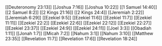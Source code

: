 [[Deuteronomy 23:13]]
[[Joshua 7:16]]
[[Joshua 10:22]]
[[1 Samuel 14:40]]
[[2 Samuel 8:2]]
[[2 Kings 21:16]]
[[2 Kings 24:4]]
[[Jeremiah 2:22]]
[[Jeremiah 6:29]]
[[Ezekiel 9:5]]
[[Ezekiel 11:6]]
[[Ezekiel 11:7]]
[[Ezekiel 11:11]]
[[Ezekiel 22:2]]
[[Ezekiel 22:6]]
[[Ezekiel 22:12]]
[[Ezekiel 22:27]]
[[Ezekiel 23:37]]
[[Ezekiel 24:9]]
[[Ezekiel 24:11]]
[[Joel 3:3]]
[[Obadiah 1:11]]
[[Jonah 1:7]]
[[Micah 7:2]]
[[Nahum 3:1]]
[[Nahum 3:10]]
[[Matthew 23:35]]
[[Revelation 11:7]]
[[Revelation 17:6]]
[[Revelation 18:24]]

